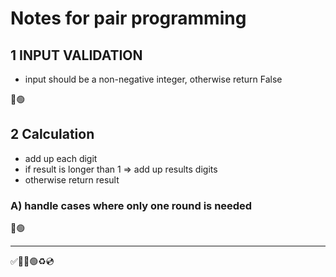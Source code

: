 # Notes for pair programming

## 1 INPUT VALIDATION
- input should be a non-negative integer, otherwise return False
  
🔴🟢

## 2 Calculation
- add up each digit
- if result is longer than 1 => add up results digits
- otherwise return result
### A) handle cases where only one round is needed
🔴🟢

***
✅🍅🔴🟢♻️💿
